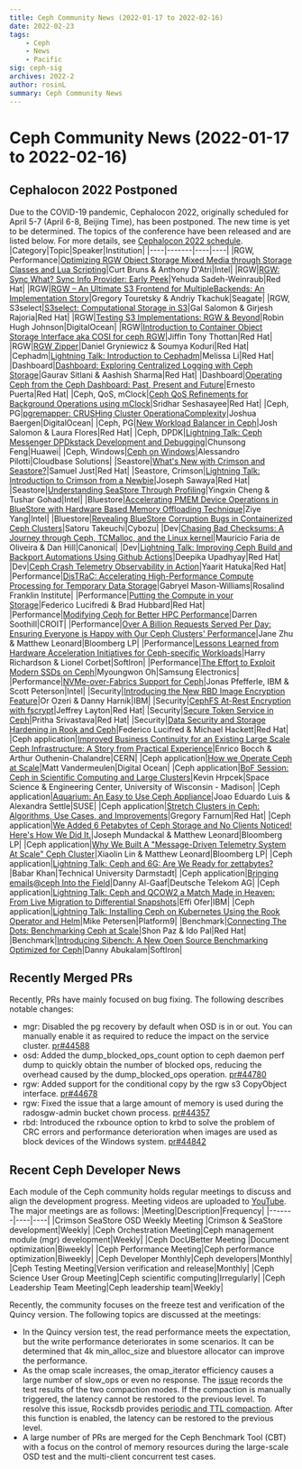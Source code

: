 ```yaml
---
title: Ceph Community News (2022-01-17 to 2022-02-16)
date: 2022-02-23
tags:
    - Ceph
    - News
    - Pacific
sig: ceph-sig
archives: 2022-2
author: rosinL
summary: Ceph Community News
---
```

# Ceph Community News (2022-01-17 to 2022-02-16)
## Cephalocon 2022 Postponed
Due to the COVID-19 pandemic, Cephalocon 2022, originally scheduled for April 5-7 (April 6-8, Beijing Time), has been postponed. The new time is yet to be determined. The topics of the conference have been released and are listed below. For more details, see [Cephalocon 2022 schedule](https://ceph2022.sched.com/).
|Category|Topic|Speaker|Institution|
|----|-------|----|----|
|RGW, Performance|[Optimizing RGW Object Storage Mixed Media through Storage Classes and Lua Scripting](https://sched.co/w9FL)|Curt Bruns & Anthony D'Atri|Intel|
|RGW|[RGW: Sync What? Sync Info Provider: Early Peek](https://sched.co/w9Fm)|Yehuda Sadeh-Weinraub|Red Hat|
|RGW|[RGW – An Ultimate S3 Frontend for MultipleBackends: An Implementation Story](https://sched.co/w9GJ)|Gregory Touretsky & Andriy Tkachuk|Seagate|
|RGW, S3select|[S3select: Computational Storage in S3](https://sched.co/w9GY)|Gal Salomon & Girjesh Rajoria|Red Hat|
|RGW|[Testing S3 Implementations: RGW & Beyond](https://sched.co/w9Gh)|Robin Hugh Johnson|DigitalOcean|
|RGW|[Introduction to Container Object Storage Interface aka COSI for ceph RGW](https://sched.co/w9Fs)|Jiffin Tony Thottan|Red Hat|
|RGW|[RGW Zipper](https://sched.co/w9GD)|Daniel Gryniewicz & Soumya Koduri|Red Hat|
|Cephadm|[Lightning Talk: Introduction to Cephadm](https://sched.co/w9EW)|Melissa Li|Red Hat|
|Dashboard|[Dashboard: Exploring Centralized Logging with Ceph Storage](https://sched.co/w9GP)|Gaurav Sitlani & Aashish Sharma|Red Hat|
|Dashboard|[Operating Ceph from the Ceph Dashboard: Past, Present and Future](https://sched.co/w9F0)|Ernesto Puerta|Red Hat|
|Ceph, QoS, mClock|[Ceph QoS Refinements for Background Operations using mClock](https://sched.co/w9Fv)|Sridhar Seshasayee|Red Hat|
|Ceph, PG|[pgremapper: CRUSHing Cluster OperationaComplexity](https://sched.co/w9EZ)|Joshua Baergen|DigitalOcean|
|Ceph, PG|[New Workload Balancer in Ceph](https://sched.co/w9Eo)|Josh Salomon & Laura Flores|Red Hat|
|Ceph, DPDK|[Lightning Talk: Ceph Messenger DPDkstack Development and Debugging](https://sched.co/w9FO)|Chunsong Feng|Huawei|
|Ceph, Windows|[Ceph on Windows](https://sched.co/w9Ei)|Alessandro Pilotti|Cloudbase Solutions|
|Seastore|[What's New with Crimson and Seastore?](https://sched.co/w9FI)|Samuel Just|Red Hat|
|Seastore, Crimson|[Lightning Talk: Introduction to Crimson from a Newbie](https://sched.co/w9FF)|Joseph Sawaya|Red Hat|
|Seastore|[Understanding SeaStore Through Profiling](https://sched.co/w9ET)|Yingxin Cheng & Tushar Gohad|Intel|
|Bluestore|[Accelerating PMEM Device Operations in BlueStore with Hardware Based Memory Offloading Technique](https://sched.co/w9F9)|Ziye Yang|Intel|
|Bluestore|[Revealing BlueStore Corruption Bugs in Containerized Ceph Clusters](https://sched.co/w9Fj)|Satoru Takeuchi|Cybozu|
|Dev|[Chasing Bad Checksums: A Journey through Ceph, TCMalloc, and the Linux kernel](https://sched.co/w9Fd)|Mauricio Faria de Oliveira & Dan Hill|Canonical|
|Dev|[Lightning Talk: Improving Ceph Build and Backport Automations Using Github Actions](https://sched.co/w9Gt)|Deepika Upadhyay|Red Hat|
|Dev|[Ceph Crash Telemetry Observability in Action](https://sched.co/w9Ec)|Yaarit Hatuka|Red Hat|
|Performance|[DisTRaC: Accelerating High-Performance Compute Processing for Temporary Data Storage](https://sched.co/w9Ef)|Gabryel Mason-Williams|Rosalind Franklin Institute|
|Performance|[Putting the Compute in your Storage](https://sched.co/w9Fg)|Federico Lucifredi & Brad Hubbard|Red Hat|
|Performance|[Modifying Ceph for Better HPC Performance](https://sched.co/w9Gb)|Darren Soothill|CROIT|
|Performance|[Over A Billion Requests Served Per Day: Ensuring Everyone is Happy with Our Ceph Clusters' Performance](https://sched.co/w9FR)|Jane Zhu & Matthew Leonard|Bloomberg LP|
|Performance|[Lessons Learned from Hardware Acceleration Initiatives for Ceph-specific Workloads](https://sched.co/w9G4)|Harry Richardson & Lionel Corbet|SoftIron|
|Performance|[The Effort to Exploit Modern SSDs on Ceph](https://sched.co/w9GG)|Myoungwon Oh|Samsung Electronics|
|Performance|[NVMe-over-Fabrics Support for Ceph](https://sched.co/w9GS)|Jonas Pfefferle, IBM & Scott Peterson|Intel|
|Security|[Introducing the New RBD Image Encryption Feature](https://sched.co/w9F3)|Or Ozeri & Danny Harnik|IBM|
|Security|[CephFS At-Rest Encryption with fscrypt](https://sched.co/w9Eu)|Jeffrey Layton|Red Hat|
|Security|[Secure Token Service in Ceph](https://sched.co/w9Ex)|Pritha Srivastava|Red Hat|
|Security|[Data Security and Storage Hardening in Rook and Ceph](https://sched.co/w9Fp)|Federico Lucifred & Michael Hackett|Red Hat|
|Ceph application|[Improved Business Continuity for an Existing Large Scale Ceph Infrastructure: A Story from Practical Experience](https://sched.co/w9G7)|Enrico Bocch & Arthur Outhenin-Chalandre|CERN|
|Ceph application|[How we Operate Ceph at Scale](https://sched.co/w9Fy)|Matt Vandermeulen|Digital Ocean|
|Ceph application|[BoF Session: Ceph in Scientific Computing and Large Clusters](https://sched.co/w9FC)|Kevin Hrpcek|Space Science & Engineering Center, University of Wisconsin - Madison|
|Ceph application|[Aquarium: An Easy to Use Ceph Appliance](https://sched.co/w9Ge)|Joao Eduardo Luis & Alexandra Settle|SUSE|
|Ceph application|[Stretch Clusters in Ceph: Algorithms, Use Cases, and Improvements](https://sched.co/w9Gn)|Gregory Farnum|Red Hat|
|Ceph application|[We Added 6 Petabytes of Ceph Storage and No Clients Noticed! Here's How We Did It.](https://sched.co/w9FX)|Joseph Mundackal & Matthew Leonard|Bloomberg LP|
|Ceph application|[Why We Built A "Message-Driven Telemetry System At Scale" Ceph Cluster](https://sched.co/w9FU)|Xiaolin Lin & Matthew Leonard|Bloomberg LP|
|Ceph application|[Lightning Talk: Ceph and 6G: Are We Ready for zettabytes?](https://sched.co/w9Gk)|Babar Khan|Technical University Darmstadt|
|Ceph application|[Bringing emails@ceph Into the Field](https://sched.co/w9G1)|Danny Al-Gaaf|Deutsche Telekom AG|
|Ceph application|[Lightning Talk: Ceph and QCOW2 a Match Made in Heaven: From Live Migration to Differential Snapshots](https://sched.co/w9F6)|Effi Ofer|IBM|
|Ceph application|[Lightning Talk: Installing Ceph on Kubernetes Using the Rook Operator and Helm](https://sched.co/w9GM)|Mike Petersen|Platform9|
|Benchmark|[Connecting The Dots: Benchmarking Ceph at Scale](https://sched.co/w9GA)|Shon Paz & Ido Pal|Red Hat|
|Benchmark|[Introducing Sibench: A New Open Source Benchmarking Optimized for Ceph](https://sched.co/w9GV)|Danny Abukalam|SoftIron|
## Recently Merged PRs
Recently,  PRs have mainly focused on bug fixing. The following describes notable changes:
- mgr: Disabled the pg recovery by default when OSD is in or out. You can manually enable it as required to reduce the impact on the service cluster. [pr#44588](https://github.com/ceph/ceph/pull/44588)
- osd: Added the dump_blocked_ops_count option to ceph daemon perf dump to quickly obtain the number of blocked ops, reducing the overhead caused by the dump_blocked_ops operation. [pr#44780](https://github.com/ceph/ceph/pull/44780)
- rgw: Added support for the conditional copy by the rgw s3 CopyObject interface. [pr#44678](https://github.com/ceph/ceph/pull/44678)
- rgw: Fixed the issue that a large amount of memory is used during the radosgw-admin bucket chown process. [pr#44357](https://github.com/ceph/ceph/pull/44357)
- rbd: Introduced the rxbounce option to krbd to solve the problem of CRC errors and performance deterioration when images are used as block devices of the Windows system. [pr#44842](https://github.com/ceph/ceph/pull/44842)
## Recent Ceph Developer News
Each module of the Ceph community holds regular meetings to discuss and align the development progress. Meeting videos are uploaded to [YouTube](https://www.youtube.com/channel/UCno-Fry25FJ7B4RycCxOtfw/videos). The major meetings are as follows:
|Meeting|Description|Frequency|
|-------|----|----|
|Crimson SeaStore OSD Weekly Meeting |Crimson & SeaStore development|Weekly|
|Ceph Orchestration Meeting|Ceph management module (mgr) development|Weekly|
|Ceph DocUBetter Meeting |Document optimization|Biweekly|
|Ceph Performance Meeting|Ceph performance optimization|Biweekly|
|Ceph Developer Monthly|Ceph developers|Monthly|
|Ceph Testing Meeting|Version verification and release|Monthly|
|Ceph Science User Group Meeting|Ceph scientific computing|Irregularly|
|Ceph Leadership Team Meeting|Ceph leadership team|Weekly|

Recently, the community focuses on the freeze test and verification of the Quincy version. The following topics are discussed at the meetings:
- In the Quincy version test, the read performance meets the expectation, but the write performance deteriorates in some scenarios. It can be determined that 4k min_alloc_size and bluestore allocator can improve the performance.
- As the omap scale increases, the omap_iterator efficiency causes a large number of slow_ops or even no response. The [issue](https://tracker.ceph.com/issues/53926) records the test results of the two compaction modes. If the compaction is manually triggered, the latency cannot be restored to the previous level. To resolve this issue, Rocksdb provides [periodic and TTL compaction](https://github.com/facebook/rocksdb/wiki/RocksDB-Tuning-Guide#periodic-and-ttl-compaction). After this function is enabled, the latency can be restored to the previous level.
- A large number of PRs are merged for the Ceph Benchmark Tool (CBT) with a focus on the control of memory resources during the large-scale OSD test and the multi-client concurrent test cases.

